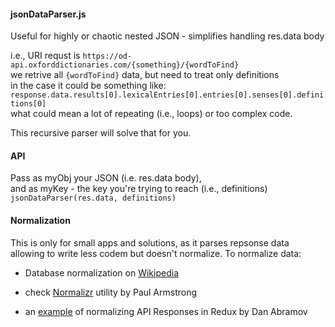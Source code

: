 #### jsonDataParser.js

Useful for highly or chaotic nested JSON - simplifies handling res.data body   

i.e., URI requst is `https://od-api.oxforddictionaries.com/{something}/{wordToFind}`  
we retrive all ```{wordToFind}``` data, but need to treat only definitions  
in the case it could be something like:  
```response.data.results[0].lexicalEntries[0].entries[0].senses[0].definitions[0]```  
what could mean a lot of repeating (i.e., loops) or too complex code.    
  
This recursive parser will solve that for you.

#### API
  
Pass as myObj your JSON (i.e. res.data body),  
and as myKey - the key you're trying to reach (i.e., definitions)  
```jsonDataParser(res.data, definitions)```
 
#### Normalization

This is only for small apps and solutions, as it parses repsonse data allowing to write less codem but doesn't normalize.
To normalize data:
  
- Database normalization on [Wikipedia]
- check [Normalizr] utility by Paul Armstrong  
- an [example] of normalizing API Responses in Redux by Dan Abramov  

   [Wikipedia]: <https://en.wikipedia.org/wiki/Database_normalization>
   [Normalizr]: <https://github.com/paularmstrong/normalizr>
   [example]: <https://egghead.io/lessons/javascript-redux-normalizing-api-responses-with-normalizr>
